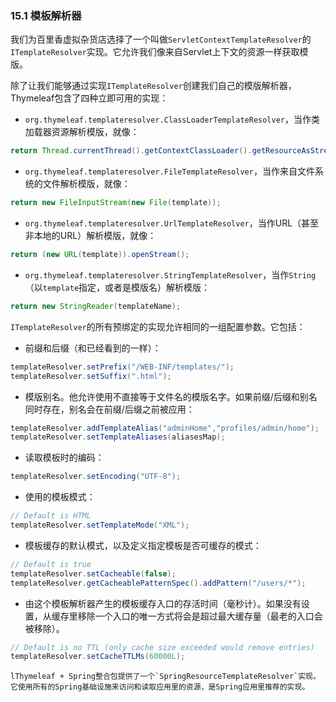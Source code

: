 ### 15.1 模板解析器

我们为百里香虚拟杂货店选择了一个叫做`ServletContextTemplateResolver`的`ITemplateResolver`实现。它允许我们像来自Servlet上下文的资源一样获取模版。

除了让我们能够通过实现`ITemplateResolver`创建我们自己的模版解析器，Thymeleaf包含了四种立即可用的实现：

- `org.thymeleaf.templateresolver.ClassLoaderTemplateResolver`，当作类加载器资源解析模版，就像：
```java
return Thread.currentThread().getContextClassLoader().getResourceAsStream(template);
```
- `org.thymeleaf.templateresolver.FileTemplateResolver`，当作来自文件系统的文件解析模版，就像：
```java
return new FileInputStream(new File(template));
```
- `org.thymeleaf.templateresolver.UrlTemplateResolver`，当作URL（甚至非本地的URL）解析模版，就像：
```java
return (new URL(template)).openStream();
```
- `org.thymeleaf.templateresolver.StringTemplateResolver`，当作`String` （以`template`指定，或者是模版名）解析模版：
```java
return new StringReader(templateName);
```
`ITemplateResolver`的所有预绑定的实现允许相同的一组配置参数。它包括：

- 前缀和后缀（和已经看到的一样）：
```java
templateResolver.setPrefix("/WEB-INF/templates/");
templateResolver.setSuffix(".html");
```
- 模版别名。他允许使用不直接等于文件名的模版名字。如果前缀/后缀和别名同时存在，别名会在前缀/后缀之前被应用：
```java
templateResolver.addTemplateAlias("adminHome","profiles/admin/home");
templateResolver.setTemplateAliases(aliasesMap);
```
- 读取模板时的编码：
```java
templateResolver.setEncoding("UTF-8");
```
- 使用的模板模式：
```java
// Default is HTML
templateResolver.setTemplateMode("XML");
```
- 模板缓存的默认模式，以及定义指定模板是否可缓存的模式：
```java
// Default is true
templateResolver.setCacheable(false);
templateResolver.getCacheablePatternSpec().addPattern("/users/*");
```
- 由这个模板解析器产生的模板缓存入口的存活时间（毫秒计）。如果没有设置，从缓存里移除一个入口的唯一方式将会是超过最大缓存量（最老的入口会被移除）。
```java
// Default is no TTL (only cache size exceeded would remove entries)
templateResolver.setCacheTTLMs(60000L);
```
```
lThymeleaf + Spring整合包提供了一个`SpringResourceTemplateResolver`实现。它使用所有的Spring基础设施来访问和读取应用里的资源，是Spring应用里推荐的实现。
```
